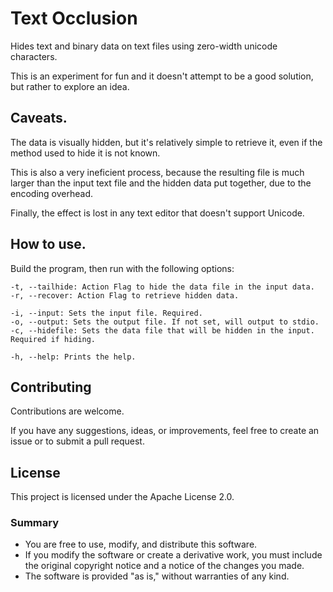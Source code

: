 
# Text Occlusion

Hides text and binary data on text files using zero-width unicode characters.

This is an experiment for fun and it doesn't attempt to be a good solution, but rather to explore an idea.


## Caveats.

The data is visually hidden, but it's relatively simple to retrieve it, even if the method used to hide it is not known.

This is also a very ineficient process, because the resulting file is much larger than the input text file and the hidden data put together, due to the encoding overhead.

Finally, the effect is lost in any text editor that doesn't support Unicode.


## How to use.

Build the program, then run with the following options:

```
-t, --tailhide: Action Flag to hide the data file in the input data.
-r, --recover: Action Flag to retrieve hidden data.

-i, --input: Sets the input file. Required.
-o, --output: Sets the output file. If not set, will output to stdio.
-c, --hidefile: Sets the data file that will be hidden in the input. Required if hiding.

-h, --help: Prints the help.
```

## Contributing

Contributions are welcome.

If you have any suggestions, ideas, or improvements, feel free to create an issue or to submit a pull request.

## License

This project is licensed under the Apache License 2.0.

### Summary

- You are free to use, modify, and distribute this software.
- If you modify the software or create a derivative work, you must include the original copyright notice and a notice of the changes you made.
- The software is provided "as is," without warranties of any kind.
